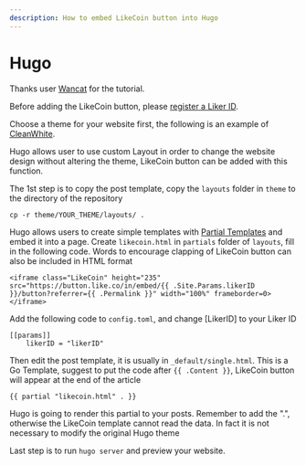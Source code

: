 ```yaml
---
description: How to embed LikeCoin button into Hugo
---
```


# Hugo

Thanks user [Wancat](https://www.wancat.cc/post/hugo-install-likecoin/) for the tutorial.

Before adding the LikeCoin button, please [register a Liker ID](https://docs.like.co/user-guide/liker-id/how-to-register-a-liker-id).

Choose a theme for your website first, the following is an example of [CleanWhite](https://themes.gohugo.io/hugo-theme-cleanwhite). 

Hugo allows user to use custom Layout in order to change the website design without altering the theme, LikeCoin button can be added with this function.

The 1st step is to copy the post template, copy the `layouts` folder in `theme` to the directory of the repository

```text
cp -r theme/YOUR_THEME/layouts/ .
```

Hugo allows users to create simple templates with [Partial Templates](https://gohugo.io/templates/partials/) and embed it into a page. Create `likecoin.html` in `partials` folder of `layouts`, fill in the following code. Words to encourage clapping of LikeCoin button can also be included in HTML format

```text
<iframe class="LikeCoin" height="235" src="https://button.like.co/in/embed/{{ .Site.Params.likerID }}/button?referrer={{ .Permalink }}" width="100%" frameborder=0></iframe>
```

 Add the following code to `config.toml`, and change \[LikerID\] to your Liker ID

```text
[[params]]
	likerID = "likerID"
```

Then edit the post template, it is usually in `_default/single.html`. This is a Go Template, suggest to put the code after `{{ .Content }}`, LikeCoin button will appear at the end of the article

```text
{{ partial "likecoin.html" . }}
```

Hugo is going to render this partial to your posts. Remember to add the ".", otherwise the LikeCoin template cannot read the data. In fact it is not necessary to modify the original Hugo theme

Last step is to run `hugo server` and preview your website.

